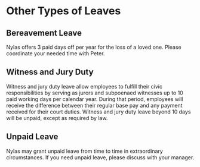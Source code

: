 # Other Types of Leaves

## Bereavement Leave
Nylas offers 3 paid days off per year for the loss of a loved one. Please coordinate your needed time with Peter.

## Witness and Jury Duty
Witness and jury duty leave allow employees to fulfill their civic responsibilities by serving as jurors and subpoenaed witnesses up to 10 paid working days per calendar year. During that period, employees will receive the difference between their regular base pay and any payment received for their court duties. Witness and jury duty leave beyond 10 days will be unpaid, except as required by law.

## Unpaid Leave
Nylas may grant unpaid leave from time to time in extraordinary circumstances. If you need unpaid leave, please discuss with your manager.
